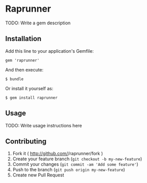 # Raprunner

TODO: Write a gem description

## Installation

Add this line to your application's Gemfile:

    gem 'raprunner'

And then execute:

    $ bundle

Or install it yourself as:

    $ gem install raprunner

## Usage

TODO: Write usage instructions here

## Contributing

1. Fork it ( http://github.com/<my-github-username>/raprunner/fork )
2. Create your feature branch (`git checkout -b my-new-feature`)
3. Commit your changes (`git commit -am 'Add some feature'`)
4. Push to the branch (`git push origin my-new-feature`)
5. Create new Pull Request
